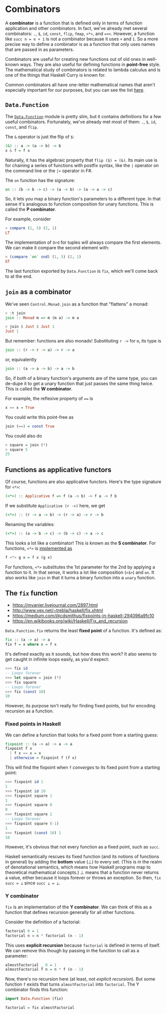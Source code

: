 # Combinators

A **combinator** is a function that is defined only in terms of function application and other combinators.
In fact, we've already met several combinators: `.`, `$`, `id`, `const`, `flip`, `fmap`, `<*>`, and `=<<`.
However, a function like `succ n = n + 1` is not a combinator because it uses `+` and `1`.
So a more precise way to define a combinator is as a function that only uses names that are passed in as parameters.

Combinators are useful for creating new functions out of old ones in well-known ways.
They are also useful for defining functions in **point-free** style.
The mathematical study of combinators is related to lambda calculus and is one of the things that Haskell Curry is known for.

Common combinators all have one-letter mathematical names that aren't especially important for our purposes, but you can see the list [here](https://gist.github.com/Avaq/1f0636ec5c8d6aed2e45).

## `Data.Function`

The [`Data.Function`](http://hackage.haskell.org/package/base-4.14.1.0/docs/Data-Function.html) module is pretty slim, but it contains definitions for a few useful combinators.
Fortunately, we've already met most of them: `.`, `$`, `id`, `const`, and `flip`.

The `&` operator is just the flip of `$`:

```hs
(&) :: a -> (a -> b) -> b
x & f = f x
```

Naturally, it has the algebraic property that `flip ($) = (&)`.
Its main use is for chaining a series of functions with postfix syntax, like the `|` operator on the command line or the `|>` operator in F#.

The `on` function has the signature:

```hs
on :: (b -> b -> c) -> (a -> b) -> (a -> a -> c)
```

So, it lets you map a binary function's parameters to a different type.
In that sense it's analogous to function composition for unary functions.
This is called the **P combinator**.

For example, consider

```hs
> compare (1, 5) (2, 1)
LT
```

The implementation of `Ord` for tuples will always compare the first elements.
We can make it compare the second element with:

```hs
> (compare `on` snd) (1, 5) (2, 1)
GT
```

The last function exported by `Data.Function` is `fix`, which we'll come back to at the end.

## `join` as a combinator

We've seen `Control.Monad.join` as a function that "flattens" a monad:

```hs
> :t join
join :: Monad m => m (m a) -> m a

> join $ Just $ Just 1
Just 1
```

But remember: functions are also monads!
Substituting `r ->` for `m`, its type is

```hs
join :: (r -> r -> a) -> r -> a
```

or, equivalently

```hs
join :: (a -> a -> b) -> a -> b
```

So, if both of a binary function's arguments are of the same type, you can de-dupe it to get a unary function that just passes the same thing twice.
This is called the **W combinator**.

For example, the reflexive property of `==` is

```hs
x == x = True
```

You could write this point-free as

```hs
join (==) = const True
```

You could also do

```hs
> square = join (*)
> square 5
25
```

## Functions as applicative functors

Of course, functions are also applicative functors.
Here's the type signature for `<*>`:

```hs
(<*>) :: Applicative f => f (a -> b) -> f a -> f b
```

If we substitute `Applicative (r ->)` here, we get

```hs
(<*>) :: (r -> a -> b) -> (r -> a) -> r -> b
```

Renaming the variables:

```hs
(<*>) :: (a -> b -> c) -> (b -> c) -> a -> c
```

This looks a lot like a combinator!
This is known as the **S combinator**.
For functions, `<*>` is [implemented as](https://hackage.haskell.org/package/base-4.14.0.0/docs/src/GHC.Base.html#line-973)

```hs
f <*> g x = f x (g x)
```

For functions, `<*>` substitutes the 1st parameter for the 2nd by applying a function to it.
In that sense, it works a lot like composition (`<$>`) and `on`.
It also works like `join` in that it turns a binary function into a `unary` function.

## The `fix` function

- <https://mvanier.livejournal.com/2897.html>
- <http://www.vex.net/~trebla/haskell/fix.xhtml>
- <https://medium.com/@cdsmithus/fixpoints-in-haskell-294096a9fc10>
- <https://en.wikibooks.org/wiki/Haskell/Fix_and_recursion>

`Data.Function.fix` returns the least **fixed point** of a function. It's defined as:

```hs
fix :: (a -> a) -> a
fix f = x where x = f x
```

It's defined exactly as it sounds, but how does this work? It also seems to get caught in infinite loops easily, as you'd expect:

```hs
>>> fix id
-- Loops forever
>>> let square = join (*)
>>> fix square
-- Loops forever
>>> fix (const 10)
10
```

However, its purpose isn't really for finding fixed points, but for encoding recursion as a function.

### Fixed points in Haskell

We can define a function that looks for a fixed point from a starting guess:

```hs
fixpoint :: (a -> a) -> a -> a
fixpoint f x
  | f x == x = x
  | otherwise = fixpoint f (f x)
```

This will find the fixpoint when `f` *converges* to its fixed point from a starting point:

```hs
>>> fixpoint id 1
1
>>> fixpoint id 10
>>> fixpoint square 1
1
>>> fixpoint square 0
0
>>> fixpoint square 2
-- Loops forever
>>> fixpoint square (-1)
1
>>> fixpoint (const 10) 1
10
```

However, it's obvious that not every function as a fixed point, such as `succ`.

Haskell semantically rescues its fixed function (and its notions of functions in general) by adding the **bottom** value (⊥) to every set. (This is in the realm of denotational semantics, which means how Haskell programs map to theoretical mathematical concepts.) ⊥ means that a function never returns a value, either because it loops forever or throws an exception. So then, `fix succ = ⊥` since `succ ⊥ = ⊥`.

### Y combinator

`fix` is an implementation of the **Y combinator**.
We can think of this as a function that defines recursion generally for all other functions.

Consider the definition of a factorial:

```hs
factorial 0 = 1
factorial n = n * factorial (n - 1)
```

This uses **explicit recursion** because `factorial` is defined in terms of itself.
We can remove this though by passing in the function to call as a parameter:

```hs
almostFactorial _ 0 = 1
almostFactorial f n = n * f (n - 1)
```

Now, there's no recursion here (at least, not *explicit recursion*).
But some function `f` exists that turns `almostFactorial` into `factorial`.
The Y combinator finds this function:

```hs
import Data.Function (fix)

factorial = fix almostFactorial
```
